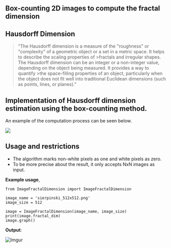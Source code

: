 ## Box-counting 2D images to compute the fractal dimension ##

## Hausdorff Dimension

>"The Hausdorff dimension is a measure of the "roughness" or "complexity" of a geometric object or a set in a metric space. It helps to describe the scaling properties of >fractals and irregular shapes. The Hausdorff dimension can be an integer or a non-integer value, depending on the object being measured. It provides a way to quantify >the space-filling properties of an object, particularly when the object does not fit well into traditional Euclidean dimensions (such as points, lines, or planes)."


## Implementation of Hausdorff dimension estimation using the box-counting method.

An example of the computation process can be seen below.

![](https://galileounbound.files.wordpress.com/2020/12/image-16.png?w=512)

## Usage and restrictions ##
- The algorithm marks non-white pixels as one and white pixels as zero.
- To be more precise about the result, it only accepts NxN images as input.

**Example usage**,

    from ImageFractalDimension import ImageFractalDimension
    
    image_name = 'sierpinski_512x512.png'
    image_size = 512
    
	image = ImageFractalDimension(image_name, image_size)
    print(image.fractal_dim)
    image.graph()

**Output**:

![Imgur](https://i.imgur.com/zJYjLEZ.png)
